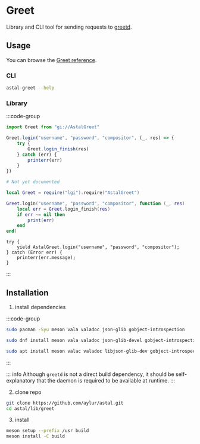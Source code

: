 # Greet

Library and CLI tool for sending requests to [greetd](https://sr.ht/~kennylevinsen/greetd/).

## Usage

You can browse the [Greet reference](https://aylur.github.io/libastal/greet).

### CLI

```sh
astal-greet --help
```

### Library

:::code-group

```js [<i class="devicon-javascript-plain"></i> JavaScript]
import Greet from "gi://AstalGreet"

Greet.login("username", "password", "compositor", (_, res) => {
    try {
        Greet.login_finish(res)
    } catch (err) {
        printerr(err)
    }
})
```

```py [<i class="devicon-python-plain"></i> Python]
# Not yet documented

```

```lua [<i class="devicon-lua-plain"></i> Lua]
local Greet = require("lgi").require("AstalGreet")

Greet.login("username", "password", "compositor", function (_, res)
    local err = Greet.login_finish(res)
    if err ~= nil then
        print(err)
    end
end)
```

```vala [<i class="devicon-vala-plain"></i> Vala]
try {
    yield AstalGreet.login("username", "password", "compositor");
} catch (Error err) {
    printerr(err.message);
}
```

:::

## Installation

1. install dependencies

:::code-group

```sh [<i class="devicon-archlinux-plain"></i> Arch]
sudo pacman -Syu meson vala valadoc json-glib gobject-introspection
```

```sh [<i class="devicon-fedora-plain"></i> Fedora]
sudo dnf install meson vala valadoc json-glib-devel gobject-introspection-devel
```

```sh [<i class="devicon-ubuntu-plain"></i> Ubuntu]
sudo apt install meson valac valadoc libjson-glib-dev gobject-introspection
```

:::

::: info
Although `greetd` is not a direct build dependency,
it should be self-explanatory that the daemon is required to be available at runtime.
:::

2. clone repo

```sh
git clone https://github.com/aylur/astal.git
cd astal/lib/greet
```

3. install

```sh
meson setup --prefix /usr build
meson install -C build
```
